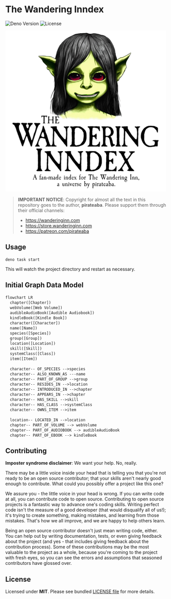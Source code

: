 # The Wandering Inndex

![Deno Version](https://img.shields.io/badge/deno-v1.26.2-black)
![License](https://img.shields.io/badge/license-MIT-blue)

![The Wandering Inndex Logo](./static/banner.png)

> **IMPORTANT NOTICE**: Copyright for almost all the text in this repository goes to the author, **pirateaba**. Please support them through their official channels:
>
> - https://wanderinginn.com
> - https://store.wanderinginn.com
> - https://patreon.com/pirateaba

## Usage

```shell
deno task start
```

This will watch the project directory and restart as necessary.

## Initial Graph Data Model

```mermaid
flowchart LR
  chapter([Chapter])
  webVolume([Web Volume])
  audibleAudioBook([Audible Audiobook])
  kindleBook([Kindle Book])
  character([Character])
  name([Name])
  species([Species])
  group([Group])
  location([Location])
  skill([Skill])
  systemClass([Class])
  item([Item])

  character-- OF_SPECIES -->species
  character-- ALSO_KNOWN_AS ---name
  character-- PART_OF_GROUP -->group
  character-- RESIDES_IN -->location
  character-- INTRODUCED_IN -->chapter
  character-- APPEARS_IN -->chapter
  character-- HAS_SKILL -->skill
  character-- HAS_CLASS -->systemClass
  character-- OWNS_ITEM -->item

  location-- LOCATED_IN -->location
  chapter-- PART_OF_VOLUME --> webVolume
  chapter-- PART_OF_AUDIOBOOK --> audibleAudioBook
  chapter-- PART_OF_EBOOK --> kindleBook
```

## Contributing

**Imposter syndrome disclaimer**: We want your help. No, really.

There may be a little voice inside your head that is telling you that you're not ready to be an open source contributor; that your skills aren't nearly good enough to contribute. What could you possibly offer a project like this one?

We assure you - the little voice in your head is wrong. If you can write code at all, you can contribute code to open source. Contributing to open source projects is a fantastic way to advance one's coding skills. Writing perfect code isn't the measure of a good developer (that would disqualify all of us!); it's trying to create something, making mistakes, and learning from those mistakes. That's how we all improve, and we are happy to help others learn.

Being an open source contributor doesn't just mean writing code, either. You can help out by writing documentation, tests, or even giving feedback about the project (and yes - that includes giving feedback about the contribution process). Some of these contributions may be the most valuable to the project as a whole, because you're coming to the project with fresh eyes, so you can see the errors and assumptions that seasoned contributors have glossed over.

## License

Licensed under **MIT**. Please see bundled [LICENSE file](./LICENSE.md) for more details.
